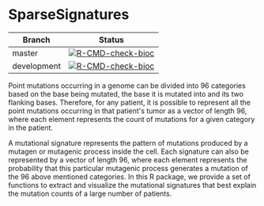 SparseSignatures
================

| Branch | Status |
| --- | --- |
| master | [![R-CMD-check-bioc](https://github.com/danro9685/SparseSignatures/actions/workflows/check-bioc.yml/badge.svg?branch=master)](https://github.com/danro9685/SparseSignatures/actions/workflows/check-bioc.yml) |
| development | [![R-CMD-check-bioc](https://github.com/danro9685/SparseSignatures/actions/workflows/check-bioc.yml/badge.svg?branch=development)](https://github.com/danro9685/SparseSignatures/actions/workflows/check-bioc.yml) |

Point mutations occurring in a genome can be divided into 96 categories based on the base being mutated, the base it is mutated into and its two flanking bases. Therefore, for any patient, it is possible to represent all the point mutations occurring in that patient's tumor as a vector of length 96, where each element represents the count of mutations for a given category in the patient. 

A mutational signature represents the pattern of mutations produced by a mutagen or mutagenic process inside the cell. Each signature can also be represented by a vector of length 96, where each element represents the probability that this particular mutagenic process generates a mutation of the 96 above mentioned categories. In this R package, we provide a set of functions to extract and visualize the mutational signatures that best explain the mutation counts of a large number of patients. 
